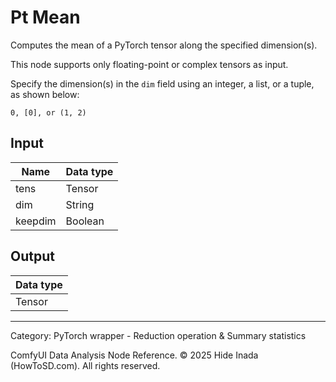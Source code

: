 # Pt Mean
Computes the mean of a PyTorch tensor along the specified dimension(s).

This node supports only floating-point or complex tensors as input.

Specify the dimension(s) in the `dim` field using an integer, a list, or a tuple, as shown below:
```
0, [0], or (1, 2)
```

## Input
| Name | Data type |
|---|---|
| tens | Tensor |
| dim | String |
| keepdim | Boolean |

## Output
| Data type |
|---|
| Tensor |

<HR>
Category: PyTorch wrapper - Reduction operation & Summary statistics

ComfyUI Data Analysis Node Reference. © 2025 Hide Inada (HowToSD.com). All rights reserved.
